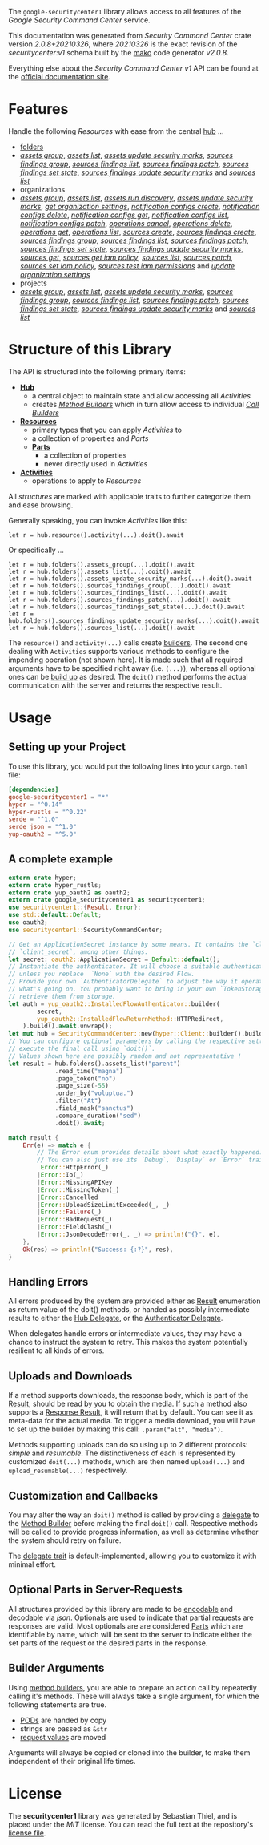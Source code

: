 <!---
DO NOT EDIT !
This file was generated automatically from 'src/mako/api/README.md.mako'
DO NOT EDIT !
-->
The `google-securitycenter1` library allows access to all features of the *Google Security Command Center* service.

This documentation was generated from *Security Command Center* crate version *2.0.8+20210326*, where *20210326* is the exact revision of the *securitycenter:v1* schema built by the [mako](http://www.makotemplates.org/) code generator *v2.0.8*.

Everything else about the *Security Command Center* *v1* API can be found at the
[official documentation site](https://cloud.google.com/security-command-center).
# Features

Handle the following *Resources* with ease from the central [hub](https://docs.rs/google-securitycenter1/2.0.8+20210326/google_securitycenter1/SecurityCommandCenter) ... 

* [folders](https://docs.rs/google-securitycenter1/2.0.8+20210326/google_securitycenter1/api::Folder)
 * [*assets group*](https://docs.rs/google-securitycenter1/2.0.8+20210326/google_securitycenter1/api::FolderAssetGroupCall), [*assets list*](https://docs.rs/google-securitycenter1/2.0.8+20210326/google_securitycenter1/api::FolderAssetListCall), [*assets update security marks*](https://docs.rs/google-securitycenter1/2.0.8+20210326/google_securitycenter1/api::FolderAssetUpdateSecurityMarkCall), [*sources findings group*](https://docs.rs/google-securitycenter1/2.0.8+20210326/google_securitycenter1/api::FolderSourceFindingGroupCall), [*sources findings list*](https://docs.rs/google-securitycenter1/2.0.8+20210326/google_securitycenter1/api::FolderSourceFindingListCall), [*sources findings patch*](https://docs.rs/google-securitycenter1/2.0.8+20210326/google_securitycenter1/api::FolderSourceFindingPatchCall), [*sources findings set state*](https://docs.rs/google-securitycenter1/2.0.8+20210326/google_securitycenter1/api::FolderSourceFindingSetStateCall), [*sources findings update security marks*](https://docs.rs/google-securitycenter1/2.0.8+20210326/google_securitycenter1/api::FolderSourceFindingUpdateSecurityMarkCall) and [*sources list*](https://docs.rs/google-securitycenter1/2.0.8+20210326/google_securitycenter1/api::FolderSourceListCall)
* organizations
 * [*assets group*](https://docs.rs/google-securitycenter1/2.0.8+20210326/google_securitycenter1/api::OrganizationAssetGroupCall), [*assets list*](https://docs.rs/google-securitycenter1/2.0.8+20210326/google_securitycenter1/api::OrganizationAssetListCall), [*assets run discovery*](https://docs.rs/google-securitycenter1/2.0.8+20210326/google_securitycenter1/api::OrganizationAssetRunDiscoveryCall), [*assets update security marks*](https://docs.rs/google-securitycenter1/2.0.8+20210326/google_securitycenter1/api::OrganizationAssetUpdateSecurityMarkCall), [*get organization settings*](https://docs.rs/google-securitycenter1/2.0.8+20210326/google_securitycenter1/api::OrganizationGetOrganizationSettingCall), [*notification configs create*](https://docs.rs/google-securitycenter1/2.0.8+20210326/google_securitycenter1/api::OrganizationNotificationConfigCreateCall), [*notification configs delete*](https://docs.rs/google-securitycenter1/2.0.8+20210326/google_securitycenter1/api::OrganizationNotificationConfigDeleteCall), [*notification configs get*](https://docs.rs/google-securitycenter1/2.0.8+20210326/google_securitycenter1/api::OrganizationNotificationConfigGetCall), [*notification configs list*](https://docs.rs/google-securitycenter1/2.0.8+20210326/google_securitycenter1/api::OrganizationNotificationConfigListCall), [*notification configs patch*](https://docs.rs/google-securitycenter1/2.0.8+20210326/google_securitycenter1/api::OrganizationNotificationConfigPatchCall), [*operations cancel*](https://docs.rs/google-securitycenter1/2.0.8+20210326/google_securitycenter1/api::OrganizationOperationCancelCall), [*operations delete*](https://docs.rs/google-securitycenter1/2.0.8+20210326/google_securitycenter1/api::OrganizationOperationDeleteCall), [*operations get*](https://docs.rs/google-securitycenter1/2.0.8+20210326/google_securitycenter1/api::OrganizationOperationGetCall), [*operations list*](https://docs.rs/google-securitycenter1/2.0.8+20210326/google_securitycenter1/api::OrganizationOperationListCall), [*sources create*](https://docs.rs/google-securitycenter1/2.0.8+20210326/google_securitycenter1/api::OrganizationSourceCreateCall), [*sources findings create*](https://docs.rs/google-securitycenter1/2.0.8+20210326/google_securitycenter1/api::OrganizationSourceFindingCreateCall), [*sources findings group*](https://docs.rs/google-securitycenter1/2.0.8+20210326/google_securitycenter1/api::OrganizationSourceFindingGroupCall), [*sources findings list*](https://docs.rs/google-securitycenter1/2.0.8+20210326/google_securitycenter1/api::OrganizationSourceFindingListCall), [*sources findings patch*](https://docs.rs/google-securitycenter1/2.0.8+20210326/google_securitycenter1/api::OrganizationSourceFindingPatchCall), [*sources findings set state*](https://docs.rs/google-securitycenter1/2.0.8+20210326/google_securitycenter1/api::OrganizationSourceFindingSetStateCall), [*sources findings update security marks*](https://docs.rs/google-securitycenter1/2.0.8+20210326/google_securitycenter1/api::OrganizationSourceFindingUpdateSecurityMarkCall), [*sources get*](https://docs.rs/google-securitycenter1/2.0.8+20210326/google_securitycenter1/api::OrganizationSourceGetCall), [*sources get iam policy*](https://docs.rs/google-securitycenter1/2.0.8+20210326/google_securitycenter1/api::OrganizationSourceGetIamPolicyCall), [*sources list*](https://docs.rs/google-securitycenter1/2.0.8+20210326/google_securitycenter1/api::OrganizationSourceListCall), [*sources patch*](https://docs.rs/google-securitycenter1/2.0.8+20210326/google_securitycenter1/api::OrganizationSourcePatchCall), [*sources set iam policy*](https://docs.rs/google-securitycenter1/2.0.8+20210326/google_securitycenter1/api::OrganizationSourceSetIamPolicyCall), [*sources test iam permissions*](https://docs.rs/google-securitycenter1/2.0.8+20210326/google_securitycenter1/api::OrganizationSourceTestIamPermissionCall) and [*update organization settings*](https://docs.rs/google-securitycenter1/2.0.8+20210326/google_securitycenter1/api::OrganizationUpdateOrganizationSettingCall)
* projects
 * [*assets group*](https://docs.rs/google-securitycenter1/2.0.8+20210326/google_securitycenter1/api::ProjectAssetGroupCall), [*assets list*](https://docs.rs/google-securitycenter1/2.0.8+20210326/google_securitycenter1/api::ProjectAssetListCall), [*assets update security marks*](https://docs.rs/google-securitycenter1/2.0.8+20210326/google_securitycenter1/api::ProjectAssetUpdateSecurityMarkCall), [*sources findings group*](https://docs.rs/google-securitycenter1/2.0.8+20210326/google_securitycenter1/api::ProjectSourceFindingGroupCall), [*sources findings list*](https://docs.rs/google-securitycenter1/2.0.8+20210326/google_securitycenter1/api::ProjectSourceFindingListCall), [*sources findings patch*](https://docs.rs/google-securitycenter1/2.0.8+20210326/google_securitycenter1/api::ProjectSourceFindingPatchCall), [*sources findings set state*](https://docs.rs/google-securitycenter1/2.0.8+20210326/google_securitycenter1/api::ProjectSourceFindingSetStateCall), [*sources findings update security marks*](https://docs.rs/google-securitycenter1/2.0.8+20210326/google_securitycenter1/api::ProjectSourceFindingUpdateSecurityMarkCall) and [*sources list*](https://docs.rs/google-securitycenter1/2.0.8+20210326/google_securitycenter1/api::ProjectSourceListCall)




# Structure of this Library

The API is structured into the following primary items:

* **[Hub](https://docs.rs/google-securitycenter1/2.0.8+20210326/google_securitycenter1/SecurityCommandCenter)**
    * a central object to maintain state and allow accessing all *Activities*
    * creates [*Method Builders*](https://docs.rs/google-securitycenter1/2.0.8+20210326/google_securitycenter1/client::MethodsBuilder) which in turn
      allow access to individual [*Call Builders*](https://docs.rs/google-securitycenter1/2.0.8+20210326/google_securitycenter1/client::CallBuilder)
* **[Resources](https://docs.rs/google-securitycenter1/2.0.8+20210326/google_securitycenter1/client::Resource)**
    * primary types that you can apply *Activities* to
    * a collection of properties and *Parts*
    * **[Parts](https://docs.rs/google-securitycenter1/2.0.8+20210326/google_securitycenter1/client::Part)**
        * a collection of properties
        * never directly used in *Activities*
* **[Activities](https://docs.rs/google-securitycenter1/2.0.8+20210326/google_securitycenter1/client::CallBuilder)**
    * operations to apply to *Resources*

All *structures* are marked with applicable traits to further categorize them and ease browsing.

Generally speaking, you can invoke *Activities* like this:

```Rust,ignore
let r = hub.resource().activity(...).doit().await
```

Or specifically ...

```ignore
let r = hub.folders().assets_group(...).doit().await
let r = hub.folders().assets_list(...).doit().await
let r = hub.folders().assets_update_security_marks(...).doit().await
let r = hub.folders().sources_findings_group(...).doit().await
let r = hub.folders().sources_findings_list(...).doit().await
let r = hub.folders().sources_findings_patch(...).doit().await
let r = hub.folders().sources_findings_set_state(...).doit().await
let r = hub.folders().sources_findings_update_security_marks(...).doit().await
let r = hub.folders().sources_list(...).doit().await
```

The `resource()` and `activity(...)` calls create [builders][builder-pattern]. The second one dealing with `Activities` 
supports various methods to configure the impending operation (not shown here). It is made such that all required arguments have to be 
specified right away (i.e. `(...)`), whereas all optional ones can be [build up][builder-pattern] as desired.
The `doit()` method performs the actual communication with the server and returns the respective result.

# Usage

## Setting up your Project

To use this library, you would put the following lines into your `Cargo.toml` file:

```toml
[dependencies]
google-securitycenter1 = "*"
hyper = "^0.14"
hyper-rustls = "^0.22"
serde = "^1.0"
serde_json = "^1.0"
yup-oauth2 = "^5.0"
```

## A complete example

```Rust
extern crate hyper;
extern crate hyper_rustls;
extern crate yup_oauth2 as oauth2;
extern crate google_securitycenter1 as securitycenter1;
use securitycenter1::{Result, Error};
use std::default::Default;
use oauth2;
use securitycenter1::SecurityCommandCenter;

// Get an ApplicationSecret instance by some means. It contains the `client_id` and 
// `client_secret`, among other things.
let secret: oauth2::ApplicationSecret = Default::default();
// Instantiate the authenticator. It will choose a suitable authentication flow for you, 
// unless you replace  `None` with the desired Flow.
// Provide your own `AuthenticatorDelegate` to adjust the way it operates and get feedback about 
// what's going on. You probably want to bring in your own `TokenStorage` to persist tokens and
// retrieve them from storage.
let auth = yup_oauth2::InstalledFlowAuthenticator::builder(
        secret,
        yup_oauth2::InstalledFlowReturnMethod::HTTPRedirect,
    ).build().await.unwrap();
let mut hub = SecurityCommandCenter::new(hyper::Client::builder().build(hyper_rustls::HttpsConnector::with_native_roots()), auth);
// You can configure optional parameters by calling the respective setters at will, and
// execute the final call using `doit()`.
// Values shown here are possibly random and not representative !
let result = hub.folders().assets_list("parent")
             .read_time("magna")
             .page_token("no")
             .page_size(-55)
             .order_by("voluptua.")
             .filter("At")
             .field_mask("sanctus")
             .compare_duration("sed")
             .doit().await;

match result {
    Err(e) => match e {
        // The Error enum provides details about what exactly happened.
        // You can also just use its `Debug`, `Display` or `Error` traits
         Error::HttpError(_)
        |Error::Io(_)
        |Error::MissingAPIKey
        |Error::MissingToken(_)
        |Error::Cancelled
        |Error::UploadSizeLimitExceeded(_, _)
        |Error::Failure(_)
        |Error::BadRequest(_)
        |Error::FieldClash(_)
        |Error::JsonDecodeError(_, _) => println!("{}", e),
    },
    Ok(res) => println!("Success: {:?}", res),
}

```
## Handling Errors

All errors produced by the system are provided either as [Result](https://docs.rs/google-securitycenter1/2.0.8+20210326/google_securitycenter1/client::Result) enumeration as return value of
the doit() methods, or handed as possibly intermediate results to either the 
[Hub Delegate](https://docs.rs/google-securitycenter1/2.0.8+20210326/google_securitycenter1/client::Delegate), or the [Authenticator Delegate](https://docs.rs/yup-oauth2/*/yup_oauth2/trait.AuthenticatorDelegate.html).

When delegates handle errors or intermediate values, they may have a chance to instruct the system to retry. This 
makes the system potentially resilient to all kinds of errors.

## Uploads and Downloads
If a method supports downloads, the response body, which is part of the [Result](https://docs.rs/google-securitycenter1/2.0.8+20210326/google_securitycenter1/client::Result), should be
read by you to obtain the media.
If such a method also supports a [Response Result](https://docs.rs/google-securitycenter1/2.0.8+20210326/google_securitycenter1/client::ResponseResult), it will return that by default.
You can see it as meta-data for the actual media. To trigger a media download, you will have to set up the builder by making
this call: `.param("alt", "media")`.

Methods supporting uploads can do so using up to 2 different protocols: 
*simple* and *resumable*. The distinctiveness of each is represented by customized 
`doit(...)` methods, which are then named `upload(...)` and `upload_resumable(...)` respectively.

## Customization and Callbacks

You may alter the way an `doit()` method is called by providing a [delegate](https://docs.rs/google-securitycenter1/2.0.8+20210326/google_securitycenter1/client::Delegate) to the 
[Method Builder](https://docs.rs/google-securitycenter1/2.0.8+20210326/google_securitycenter1/client::CallBuilder) before making the final `doit()` call. 
Respective methods will be called to provide progress information, as well as determine whether the system should 
retry on failure.

The [delegate trait](https://docs.rs/google-securitycenter1/2.0.8+20210326/google_securitycenter1/client::Delegate) is default-implemented, allowing you to customize it with minimal effort.

## Optional Parts in Server-Requests

All structures provided by this library are made to be [encodable](https://docs.rs/google-securitycenter1/2.0.8+20210326/google_securitycenter1/client::RequestValue) and 
[decodable](https://docs.rs/google-securitycenter1/2.0.8+20210326/google_securitycenter1/client::ResponseResult) via *json*. Optionals are used to indicate that partial requests are responses 
are valid.
Most optionals are are considered [Parts](https://docs.rs/google-securitycenter1/2.0.8+20210326/google_securitycenter1/client::Part) which are identifiable by name, which will be sent to 
the server to indicate either the set parts of the request or the desired parts in the response.

## Builder Arguments

Using [method builders](https://docs.rs/google-securitycenter1/2.0.8+20210326/google_securitycenter1/client::CallBuilder), you are able to prepare an action call by repeatedly calling it's methods.
These will always take a single argument, for which the following statements are true.

* [PODs][wiki-pod] are handed by copy
* strings are passed as `&str`
* [request values](https://docs.rs/google-securitycenter1/2.0.8+20210326/google_securitycenter1/client::RequestValue) are moved

Arguments will always be copied or cloned into the builder, to make them independent of their original life times.

[wiki-pod]: http://en.wikipedia.org/wiki/Plain_old_data_structure
[builder-pattern]: http://en.wikipedia.org/wiki/Builder_pattern
[google-go-api]: https://github.com/google/google-api-go-client

# License
The **securitycenter1** library was generated by Sebastian Thiel, and is placed 
under the *MIT* license.
You can read the full text at the repository's [license file][repo-license].

[repo-license]: https://github.com/Byron/google-apis-rsblob/main/LICENSE.md
